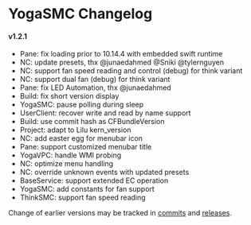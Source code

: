 YogaSMC Changelog
============================

#### v1.2.1
- Pane: fix loading prior to 10.14.4 with embedded swift runtime
- NC: update presets, thx @junaedahmed @Sniki @tylernguyen
- NC: support fan speed reading and control (debug) for think variant  
- NC: support dual fan (debug) for think variant
- Pane: fix LED Automation, thx @junaedahmed
- Build: fix short version display
- YogaSMC: pause polling during sleep
- UserClient: recover write and read by name support
- Build: use commit hash as CFBundleVersion
- Project: adapt to Lilu kern_version
- NC: add easter egg for menubar icon
- Pane: support customized menubar title
- YogaVPC: handle WMI probing
- NC: optimize menu handling
- NC: override unknown events with updated presets
- BaseService: support extended EC operation
- YogaSMC: add constants for fan support
- ThinkSMC: support fan speed reading

Change of earlier versions may be tracked in [commits](https://github.com/zhen-zen/YogaSMC/commits/master) and [releases](https://github.com/zhen-zen/YogaSMC/releases).
